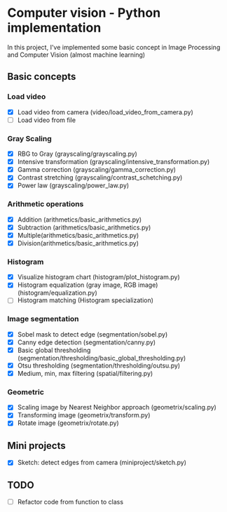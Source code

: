 # Computer vision - Python implementation

In this project, I've implemented some basic concept in Image Processing and Computer Vision (almost machine learning)

## Basic concepts

### Load video
- [x] Load video from camera (video/load_video_from_camera.py)
- [ ] Load video from file

### Gray Scaling
- [x] RBG to Gray (grayscaling/grayscaling.py)
- [x] Intensive transformation (grayscaling/intensive_transformation.py)
- [x] Gamma correction (grayscaling/gamma_correction.py)
- [x] Contrast stretching (grayscaling/contrast_schetching.py)
- [x] Power law (grayscaling/power_law.py)

### Arithmetic operations
- [x] Addition (arithmetics/basic_arithmetics.py)
- [x] Subtraction (arithmetics/basic_arithmetics.py)
- [x] Multiple(arithmetics/basic_arithmetics.py)
- [x] Division(arithmetics/basic_arithmetics.py)

### Histogram
- [x] Visualize histogram chart (histogram/plot_histogram.py)
- [x] Histogram equalization (gray image, RGB image) (histogram/equalization.py)
- [ ] Histogram matching (Histogram specialization)

### Image segmentation
- [x] Sobel mask to detect edge (segmentation/sobel.py)
- [x] Canny edge detection (segmentation/canny.py)
- [x] Basic global thresholding (segmentation/thresholding/basic_global_thresholding.py)
- [x] Otsu thresholding (segmentation/thresholding/outsu.py)
- [x] Medium, min, max filtering (spatial/filtering.py)

### Geometric
- [x] Scaling image by Nearest Neighbor approach (geometrix/scaling.py)
- [x] Transforming image (geometrix/transform.py)
- [x] Rotate image (geometrix/rotate.py)

## Mini projects
- [x] Sketch: detect edges from camera (miniproject/sketch.py)


## TODO
- [ ] Refactor code from function to class
